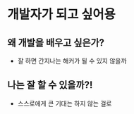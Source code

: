 # 개발자가 되고 싶어용

## 왜 개발을 배우고 싶은가?
- 잘 하면 간지나는 해커가 될 수 있지 않을까

## 나는 잘 할 수 있을까?!
- 스스로에게 큰 기대는 하지 않는 걸로